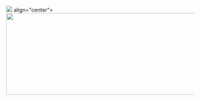 ![](https://komarev.com/ghpvc/?username=NajarElite&color=green)
align="center">
  <img width="600" height="220" src="https://github-readme-stats.vercel.app/api?username=NajarElite&show_icons=true&theme=chartreuse-dark&locale=id">

